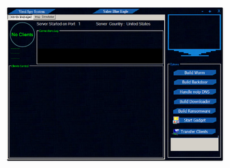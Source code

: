 ![Screenshot](https://raw.githubusercontent.com/Cryakl/Ultimate-RAT-Collection/refs/heads/main/VerciSpySystem/Verci%20Spy%20System%20(Arsium)/Screenshot.png)
